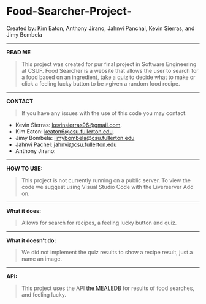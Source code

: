 # Food-Searcher-Project-
Created by: Kim Eaton, Anthony Jirano, Jahnvi Panchal, Kevin Sierras, and Jimy Bombela

---
**READ ME**

>This project was created for pur final project in Software Engineering at CSUF.
>Food Searcher is a website that allows the user to search for a food based on an ingredient, take a quiz to decide what to make or click a feeling lucky button to be >given a random food recipe.
---
**CONTACT**

>If you have any issues with the use of this code you may contact:

* Kevin Sierras: kevinsierras96@gmail.com.
* Kim Eaton: keaton6@csu.fullerton.edu.
* Jimy Bombela: jimybombela@csu.fullerton.edu
* Jahnvi Pachel: jahnvi@csu.fullerton.edu
* Anthony Jirano: 
---
**HOW TO USE:**

>This project is not currently running on a public server.
>To view the code we suggest using Visual Studio Code with the Liverserver Add on.
>
---
**What it does:**

>Allows for search for recipes, a feeling lucky button and quiz.
---
**What it doesn't do:**

>We did not implement the quiz results to show a recipe result, just a name an image. 
---
**API:**

>This project uses the API [the MEALEDB](https://www.themealdb.com/) for results of food searches, and feeling lucky. 
